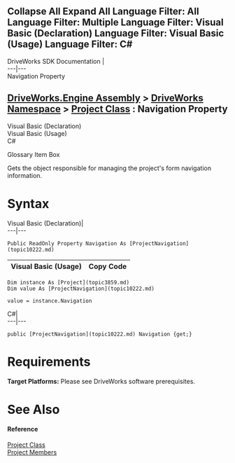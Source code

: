 Collapse All Expand All Language Filter: All  Language Filter: Multiple  Language Filter: Visual Basic (Declaration) Language Filter: Visual Basic (Usage) Language Filter: C#  
---  
DriveWorks SDK Documentation  |   
---|---  
Navigation Property   
  
[DriveWorks.Engine Assembly](topic2156.md) > [DriveWorks Namespace](topic2159.md) > [Project Class](topic3859.md) : Navigation Property  
---  
  
Visual Basic (Declaration)    
Visual Basic (Usage)    
C# 

Glossary Item Box

Gets the object responsible for managing the project's form navigation information. 

# Syntax

Visual Basic (Declaration)|   
---|---  
      
    
    Public ReadOnly Property Navigation As [ProjectNavigation](topic10222.md)  
  
Visual Basic (Usage)| Copy Code  
---|---  
      
    
    Dim instance As [Project](topic3859.md)
    Dim value As [ProjectNavigation](topic10222.md)
     
    value = instance.Navigation  
  
C#|   
---|---  
      
    
    public [ProjectNavigation](topic10222.md) Navigation {get;}  
  
# Requirements

**Target Platforms:** Please see DriveWorks software prerequisites.

# See Also

#### Reference

[Project Class](topic3859.md)   
[Project Members](topic3860.md)


